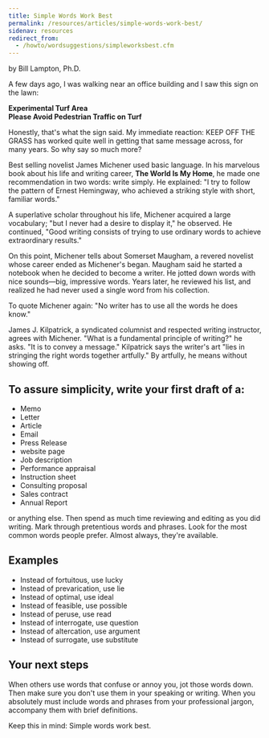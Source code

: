 ```yaml
---
title: Simple Words Work Best
permalink: /resources/articles/simple-words-work-best/
sidenav: resources
redirect_from:
  - /howto/wordsuggestions/simpleworksbest.cfm
---
```


by Bill Lampton, Ph.D.

A few days ago, I was walking near an office building and I saw this sign on the lawn:

**Experimental Turf Area**  
**Please Avoid Pedestrian Traffic on Turf**

Honestly, that's what the sign said. My immediate reaction: KEEP OFF THE GRASS has worked quite well in getting that same message across, for many years. So why say so much more?

Best selling novelist James Michener used basic language. In his marvelous book about his life and writing career, **The World Is My Home**, he made one recommendation in two words: write simply. He explained: "I try to follow the pattern of Ernest Hemingway, who achieved a striking style with short, familiar words."

A superlative scholar throughout his life, Michener acquired a large vocabulary; "but I never had a desire to display it," he observed. He continued, "Good writing consists of trying to use ordinary words to achieve extraordinary results."

On this point, Michener tells about Somerset Maugham, a revered novelist whose career ended as Michener's began. Maugham said he started a notebook when he decided to become a writer. He jotted down words with nice sounds—big, impressive words. Years later, he reviewed his list, and realized he had never used a single word from his collection.

To quote Michener again: "No writer has to use all the words he does know."

James J. Kilpatrick, a syndicated columnist and respected writing instructor, agrees with Michener. "What is a fundamental principle of writing?" he asks. "It is to convey a message." Kilpatrick says the writer's art "lies in stringing the right words together artfully." By artfully, he means without showing off.

## To assure simplicity, write your first draft of a:

- Memo
- Letter
- Article
- Email
- Press Release
- website page
- Job description
- Performance appraisal
- Instruction sheet
- Consulting proposal
- Sales contract
- Annual Report

or anything else. Then spend as much time reviewing and editing as you did writing. Mark through pretentious words and phrases. Look for the most common words people prefer. Almost always, they're available.

## Examples

- Instead of fortuitous, use lucky
- Instead of prevarication, use lie
- Instead of optimal, use ideal
- Instead of feasible, use possible
- Instead of peruse, use read
- Instead of interrogate, use question
- Instead of altercation, use argument
- Instead of surrogate, use substitute

## Your next steps

When others use words that confuse or annoy you, jot those words down. Then make sure you don't use them in your speaking or writing. When you absolutely must include words and phrases from your professional jargon, accompany them with brief definitions.

Keep this in mind: Simple words work best.
